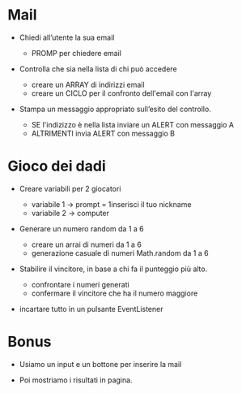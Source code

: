 # Mail 
- Chiedi all’utente la sua email
    - PROMP per chiedere email

- Controlla che sia nella lista di chi può accedere
     - creare un ARRAY di indirizzi email
     - creare un CICLO per il confronto dell'email con l'array

- Stampa un messaggio appropriato sull’esito del controllo.
     - SE l'indizizzo è nella lista inviare un ALERT con messaggio A
     - ALTRIMENTI invia ALERT con messaggio B


# Gioco dei dadi
- Creare variabili per 2 giocatori
    - variabile 1 -> prompt = 1inserisci il tuo nickname
    - variabile 2 -> computer

- Generare un numero random da 1 a 6
    - creare un arrai di numeri da 1 a 6
    - generazione casuale di numeri Math.random da 1 a 6

- Stabilire il vincitore, in base a chi fa il punteggio più alto.
    - confrontare i numeri generati
    - confermare il vincitore che ha il numero maggiore

- incartare tutto in un pulsante EventListener




# Bonus

- Usiamo un input e un bottone per inserire la mail
  
- Poi mostriamo i risultati in pagina.
